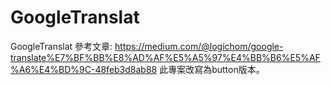 # GoogleTranslat
GoogleTranslat 參考文章: https://medium.com/@logichom/google-translate%E7%BF%BB%E8%AD%AF%E5%A5%97%E4%BB%B6%E5%AF%A6%E4%BD%9C-48feb3d8ab88  此專案改寫為button版本。
